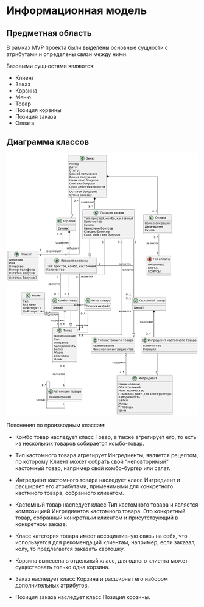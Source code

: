 # Информационная модель

## Предметная область

В рамках MVP проекта были выделены основные сущности с атрибутами и определены связи между ними.

Базовыми сущностями являются:

- Клиент
- Заказ
- Корзина
- Меню
- Товар
- Позиция корзины
- Позиция заказа
- Оплата

## Диаграмма классов

![](assets/images/classes.png)

Пояснения по производным классам:

- Комбо товар наследует класс Товар, а также агрегирует его, то есть из нескольких товаров собирается комбо-товар.

- Тип кастомного товара агрегирует Ингредиенты, является рецептом, по которому Клиент может собрать свой "неповторимый" кастомный товар, например свой комбо-бургер или салат.

- Ингредиент кастомного товара наследует класс Ингредиент и расширяет его атрибутами, применимыми для конкретного кастмного товара, собранного клиентом. 

- Кастомный товар наследует класс Тип кастомного товара и является композицией Ингредиентов кастомного товара. Это конкретный товар, собранный конкретным клиентом и присутствующий в конкретном заказе.

- Класс категория товара имеет ассоциативную связь на себя, что используется для рекомендаций клиентам, например, если заказал, колу, то предлагается заказать картошку.

- Корзина вынесена в отдельный класс, для одного клиента может существовать только одна корзина.

- Заказ наследует класс Корзина и расширяет его набором дополнительных атрибутов.

- Позиция заказа наследует класс Позиция корзины.
